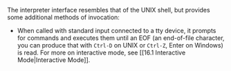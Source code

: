 The interpreter interface resembles that of the UNIX shell, but provides some additional methods of invocation:
-  When called with standard input connected to a tty device, it prompts for commands and executes them until an EOF (an end-of-file character, you can produce that with `Ctrl-D` on UNIX or `Ctrl-Z`, Enter on Windows) is read. For more on interactive mode, see [[16.1 Interactive Mode|Interactive Mode]].